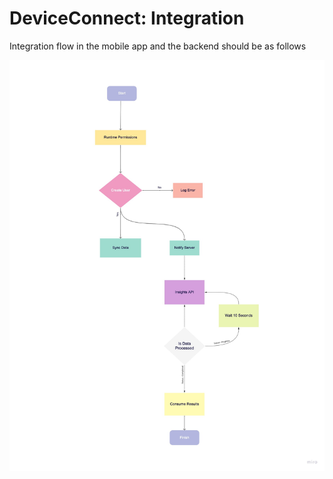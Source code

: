 # DeviceConnect: Integration

Integration flow in the mobile app and the backend should be as follows

<img src="/device_connect_integration.jpg" alt="Device Connect Integration Workflow" />
